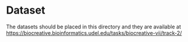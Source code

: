 # Dataset

The datasets should be placed in this directory and they are available at https://biocreative.bioinformatics.udel.edu/tasks/biocreative-vii/track-2/